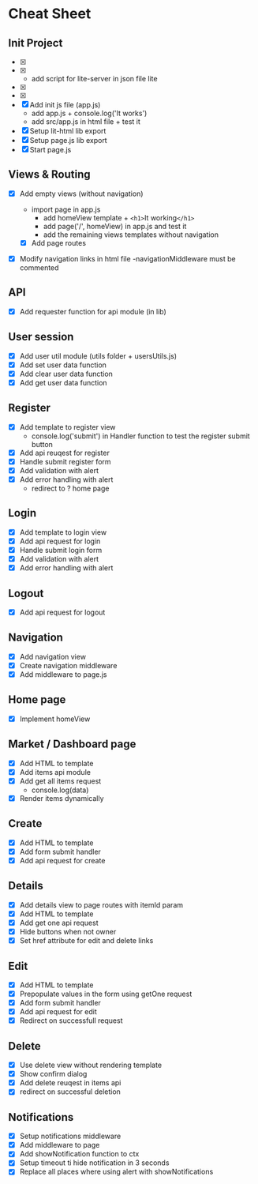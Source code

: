 # Cheat Sheet

## Init Project

- [X] 
- [X] 
  - add script for lite-server in json file lite
- [X] 
- [X] 
- [X] Add init js file (app.js)
  - add app.js + console.log('It works')
  - add src/app.js in html file + test it
- [X] Setup lit-html lib export
- [X] Setup page.js lib export
- [X] Start page.js

## Views & Routing

- [X] Add empty views (without navigation)

  - import page in app.js
    - add homeView template + `<h1>`It working`</h1>`
    - add page('/', homeView) in app.js and test it
    - add the remaining views templates without navigation

  - [X] Add page routes
- [X] Modify navigation links in html file
  -navigationMiddleware must be commented

## API

- [X] Add requester function for api module (in lib)

## User session

- [X] Add user util module (utils folder + usersUtils.js)
- [X] Add set user data function
- [X] Add clear user data function
- [X] Add get user data function

## Register

- [X] Add template to register view
  - console.log('submit') in Handler function to test the register submit button
- [X] Add api reuqest for register
- [X] Handle submit register form
- [X] Add validation with alert
- [X] Add error handling with alert
  - redirect to ? home page

## Login

- [X] Add template to login view
- [X] Add api request for login
- [X] Handle submit login form
- [X] Add validation with alert
- [X] Add error handling with alert

## Logout

- [X] Add api request for logout

## Navigation

- [X] Add navigation view
- [X] Create navigation middleware
- [X] Add middleware to page.js

## Home page

- [X] Implement homeView

## Market / Dashboard page

- [X] Add HTML to template
- [X] Add items api module
- [X] Add get all items request
  - console.log(data)
- [X] Render items dynamically

## Create

- [X] Add HTML to template
- [X] Add form submit handler
- [X] Add api request for create

## Details

- [X] Add details view to page routes with itemId param
- [X] Add HTML to template
- [X] Add get one api request
- [X] Hide buttons when not owner
- [X] Set href attribute for edit and delete links

## Edit

- [X] Add HTML to template
- [X] Prepopulate values in the form using getOne request
- [X] Add form submit handler
- [X] Add api request for edit
- [X] Redirect on successfull request

## Delete

- [X] Use delete view without rendering template
- [X] Show confirm dialog
- [X] Add delete reuqest in items api
- [X] redirect on successful deletion

## Notifications

- [X] Setup notifications middleware
- [X] Add middleware to page
- [X] Add showNotification function to ctx
- [X] Setup timeout ti hide notification in 3 seconds
- [X] Replace all places where using alert with showNotifications
